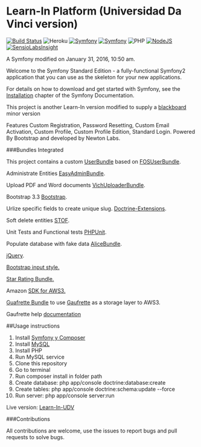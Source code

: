 Learn-In Platform (Universidad Da Vinci version)
==================
[![Build Status](https://travis-ci.org/Newton-Labs/Learn-in-UDV.svg?branch=master)](https://travis-ci.org/Newton-Labs/Learn-in-UDV)
![Heroku](http://heroku-badge.herokuapp.com/?app=learn-in-udv&style=flat)
[![Symfony](http://img.shields.io/badge/Symfony2-2.7.9-blue.svg)](http://syfmony.com)
[![Symfony](http://img.shields.io/badge/PHP-7.0.2-red.svg)](http://syfmony.com)
![PHP](http://img.shields.io/badge/Buildpack-PHP-lightgrey.svg)
[![NodeJS](http://img.shields.io/badge/Buildpack-NodeJS-lightgrey.svg)](http://nodejs.com)
[![SensioLabsInsight](https://insight.sensiolabs.com/projects/926fb08c-8a06-4eb0-b60e-63a3876362a2/big.png)](https://insight.sensiolabs.com/projects/926fb08c-8a06-4eb0-b60e-63a3876362a2)

A Symfony modified  on January 31, 2016, 10:50 am.

Welcome to the Symfony Standard Edition - a fully-functional Symfony2
application that you can use as the skeleton for your new applications.

For details on how to download and get started with Symfony, see the
[Installation][1] chapter of the Symfony Documentation.

This project is another Learn-In version modified to supply a [blackboard](http://lac.blackboard.com/sites/international/globalmaster/) minor version

Features Custom Registration, Password Resetting, Custom Email Activation,
Custom Profile, Custom Profile Edition, Standard Login. Powered By
Bootstrap and developed by Newton Labs.

###Bundles Integrated

This project contains a custom [UserBundle][2] based on [FOSUserBundle][3].

Administrate Entities [EasyAdminBundle][6].

Upload PDF and Word documents [VichUploaderBundle][8].

Bootstrap 3.3 [Bootstrap][9].

Urlize specific fields to create unique slug. [Doctrine-Extensions][11].

Soft delete entities [STOF][12].

Unit Tests and Functional tests [PHPUnit][13].

Populate database with fake data [AliceBundle][14].


[jQuery][16].

[Bootstrap input style.][17]

[Star Rating Bundle.][18]

Amazon [SDK for AWS3.][19]

[Guafrette Bundle][20] to use [Gaufrette][21] as a storage layer to AWS3.

Gaufrette help [documentation][22]

##Usage instructions

1. Install [Symfony y Composer][4]
2. Install [MySQL][5]
3. Install PHP
4. Run MySQL service
5. Clone this repository
6. Go to terminal
7. Run composer install in folder path
8. Create database: php app/console doctrine:database:create
9. Create tables:  php app/console doctrine:schema:update --force
10. Run server: php app/console server:run


Live version: [Learn-In-UDV](http://learn-in-udv.herokuapp.com)

 ###Contributions
 
 All contributions are welcome, use the issues to report bugs and pull requests to solve bugs.

[1]:  http://symfony.com/doc/2.6/book/installation.html
[2]:  https://github.com/fcpauldiaz/plataforma_virtual/tree/master/src/UserBundle
[3]:  https://github.com/FriendsOfSymfony/FOSUserBundle
[4]:http://symfony.com/doc/current/book/installation.html
[5]: https://dev.mysql.com/downloads/installer/
[6]:https://github.com/javiereguiluz/EasyAdminBundle
[7]:https://github.com/FriendsOfSymfony/FOSCommentBundle
[8]:https://github.com/dustin10/VichUploaderBundle
[9]:http://getbootstrap.com
[10]:https://github.com/lexik/LexikTranslationBundle
[11]:https://github.com/l3pp4rd/DoctrineExtensions/tree/master/example
[12]:https://github.com/stof/StofDoctrineExtensionsBundle
[13]:http://symfony.com/doc/current/book/testing.html
[14]:https://github.com/hautelook/AliceBundle
[15]:https://github.com/genemu/GenemuFormBundle
[16]:https://packagist.org/packages/symfony-bundle/jquery-bundle
[17]:http://markusslima.github.io/bootstrap-filestyle/
[18]:https://github.com/blackknight467/StarRatingBundle
[19]:https://github.com/aws/aws-sdk-php
[20]:https://github.com/KnpLabs/KnpGaufretteBundle
[21]:https://github.com/KnpLabs/Gaufrette
[22]:https://github.com/KnpLabs/Gaufrette/issues/369




